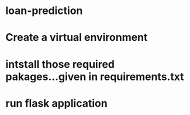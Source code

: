 # loan-prediction
# Create a virtual environment
# intstall those required pakages...given in requirements.txt
# run flask application
